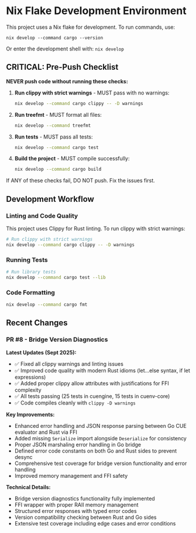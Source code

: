 # Nix Flake Development Environment

This project uses a Nix flake for development. To run commands, use:

`nix develop --command cargo --version`

Or enter the development shell with:
`nix develop`

## CRITICAL: Pre-Push Checklist

**NEVER push code without running these checks:**

1. **Run clippy with strict warnings** - MUST pass with no warnings:

   ```bash
   nix develop --command cargo clippy -- -D warnings
   ```

2. **Run treefmt** - MUST format all files:

   ```bash
   nix develop --command treefmt
   ```

3. **Run tests** - MUST pass all tests:

   ```bash
   nix develop --command cargo test
   ```

4. **Build the project** - MUST compile successfully:
   ```bash
   nix develop --command cargo build
   ```

If ANY of these checks fail, DO NOT push. Fix the issues first.

## Development Workflow

### Linting and Code Quality

This project uses Clippy for Rust linting. To run clippy with strict warnings:

```bash
# Run clippy with strict warnings
nix develop --command cargo clippy -- -D warnings
```

### Running Tests

```bash
# Run library tests
nix develop --command cargo test --lib
```

### Code Formatting

```bash
nix develop --command cargo fmt
```

## Recent Changes

### PR #8 - Bridge Version Diagnostics

**Latest Updates (Sept 2025):**

- ✅ Fixed all clippy warnings and linting issues
- ✅ Improved code quality with modern Rust idioms (let...else syntax, if let expressions)
- ✅ Added proper clippy allow attributes with justifications for FFI complexity
- ✅ All tests passing (25 tests in cuengine, 15 tests in cuenv-core)
- ✅ Code compiles cleanly with `clippy -D warnings`

**Key Improvements:**

- Enhanced error handling and JSON response parsing between Go CUE evaluator and Rust via FFI
- Added missing `Serialize` import alongside `Deserialize` for consistency
- Proper JSON marshaling error handling in Go bridge
- Defined error code constants on both Go and Rust sides to prevent desync
- Comprehensive test coverage for bridge version functionality and error handling
- Improved memory management and FFI safety

**Technical Details:**

- Bridge version diagnostics functionality fully implemented
- FFI wrapper with proper RAII memory management
- Structured error responses with typed error codes
- Version compatibility checking between Rust and Go sides
- Extensive test coverage including edge cases and error conditions
